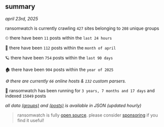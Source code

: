 
## summary
_april 23rd, 2025_

ransomwatch is currently crawling `427` sites belonging to `208` unique groups

⏲ there have been `11` posts within the `last 24 hours`

🦈 there have been `112` posts within the `month of april`

🪐 there have been `754` posts within the `last 90 days`

🏚 there have been `904` posts within the `year of 2025`

_⚙️ there are currently `66` online hosts & `132` custom parsers._

🦕 ransomwatch has been running for `3 years, 7 months and 17 days` and indexed `15049` posts

_all data  [(groups)](http://ransomwhat.telemetry.ltd/groups) and [(posts)](http://ransomwhat.telemetry.ltd/posts) is available in JSON (updated hourly)_

> ransomwatch is fully [open source](https://github.com/joshhighet/ransomwatch#ransomwatch--). please consider [sponsoring](https://github.com/sponsors/joshhighet) if you find it useful!
